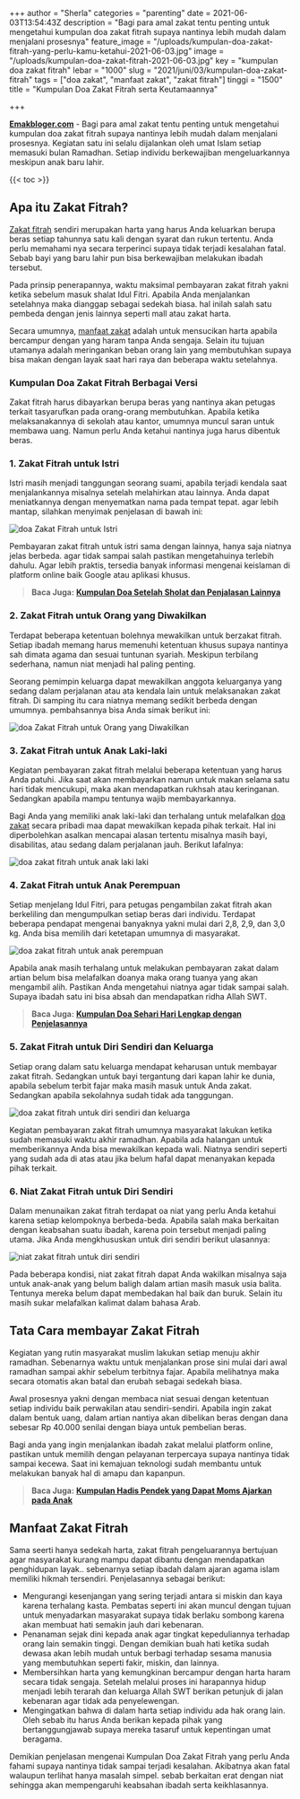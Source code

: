 +++
author = "Sherla"
categories = "parenting"
date = 2021-06-03T13:54:43Z
description = "Bagi para amal zakat tentu penting untuk mengetahui kumpulan doa zakat fitrah supaya nantinya lebih mudah dalam menjalani prosesnya"
feature_image = "/uploads/kumpulan-doa-zakat-fitrah-yang-perlu-kamu-ketahui-2021-06-03.jpg"
image = "/uploads/kumpulan-doa-zakat-fitrah-2021-06-03.jpg"
key = "kumpulan doa zakat fitrah"
lebar = "1000"
slug = "2021/juni/03/kumpulan-doa-zakat-fitrah"
tags = ["doa zakat", "manfaat zakat", "zakat fitrah"]
tinggi = "1500"
title = "Kumpulan Doa Zakat Fitrah serta Keutamaannya"

+++

[**Emakbloger.com**](/) - Bagi para amal zakat tentu penting untuk mengetahui kumpulan doa zakat fitrah supaya nantinya lebih mudah dalam menjalani prosesnya. Kegiatan satu ini selalu dijalankan oleh umat Islam setiap memasuki bulan Ramadhan. Setiap individu berkewajiban mengeluarkannya meskipun anak baru lahir.

{{< toc >}}

## Apa itu Zakat Fitrah?

[Zakat fitrah](/tags/zakat-fitrah) sendiri merupakan harta yang harus Anda keluarkan berupa beras setiap tahunnya satu kali dengan syarat dan rukun tertentu. Anda perlu memahami nya secara terperinci supaya tidak terjadi kesalahan fatal. Sebab bayi yang baru lahir pun bisa berkewajiban melakukan ibadah tersebut.

Pada prinsip penerapannya, waktu maksimal pembayaran zakat fitrah yakni ketika sebelum masuk shalat Idul Fitri. Apabila Anda menjalankan setelahnya maka dianggap sebagai sedekah biasa. hal inilah salah satu pembeda dengan jenis lainnya seperti mall atau zakat harta.

Secara umumnya, [manfaat zakat](/tags/manfaat-zakat) adalah untuk mensucikan harta apabila bercampur dengan yang haram tanpa Anda sengaja. Selain itu tujuan utamanya adalah meringankan beban orang lain yang membutuhkan supaya bisa makan dengan layak saat hari raya dan beberapa waktu setelahnya.

### Kumpulan Doa Zakat Fitrah Berbagai Versi

Zakat fitrah harus dibayarkan berupa beras yang nantinya akan petugas terkait tasyarufkan pada orang-orang membutuhkan. Apabila ketika melaksanakannya di sekolah atau kantor, umumnya muncul saran untuk membawa uang. Namun perlu Anda ketahui nantinya juga harus dibentuk beras.

### 1. Zakat Fitrah untuk Istri

Istri masih menjadi tanggungan seorang suami, apabila terjadi kendala saat menjalankannya misalnya setelah melahirkan atau lainnya. Anda dapat meniatkannya dengan menyematkan nama pada tempat tepat. agar lebih mantap, silahkan menyimak penjelasan di bawah ini:

![doa Zakat Fitrah untuk Istri](/uploads/zakat-fitrah-untuk-istri-2021-06-03.PNG "doa Zakat Fitrah untuk Istri")

Pembayaran zakat fitrah untuk istri sama dengan lainnya, hanya saja niatnya jelas berbeda. agar tidak sampai salah pastikan mengetahuinya terlebih dahulu. Agar lebih praktis, tersedia banyak informasi mengenai keislaman di platform online baik Google atau aplikasi khusus.

> **Baca Juga:** [**Kumpulan Doa Setelah Sholat dan Penjalasan Lainnya**](https://www.emakbloger.com/2021/juni/01/kumpulan-doa-setelah-sholat/)

### 2. Zakat Fitrah untuk Orang yang Diwakilkan

Terdapat beberapa ketentuan bolehnya mewakilkan untuk berzakat fitrah. Setiap ibadah memang harus memenuhi ketentuan khusus supaya nantinya sah dimata agama dan sesuai tuntunan syariah. Meskipun terbilang sederhana, namun niat menjadi hal paling penting.

Seorang pemimpin keluarga dapat mewakilkan anggota keluarganya yang sedang dalam perjalanan atau ata kendala lain untuk melaksanakan zakat fitrah. Di samping itu cara niatnya memang sedikit berbeda dengan umumnya. pembahsannya bisa Anda simak berikut ini:

![doa Zakat Fitrah untuk Orang yang Diwakilkan](/uploads/zakat-fitrah-untuk-orang-yang-diwakili-2021-06-03.PNG "doa Zakat Fitrah untuk Orang yang Diwakilkan")

### 3. Zakat Fitrah untuk Anak Laki-laki

Kegiatan pembayaran zakat fitrah melalui beberapa ketentuan yang harus Anda patuhi. Jika saat akan membayarkan namun untuk makan selama satu hari tidak mencukupi, maka akan mendapatkan rukhsah atau keringanan. Sedangkan apabila mampu tentunya wajib membayarkannya.

Bagi Anda yang memiliki anak laki-laki dan terhalang untuk melafalkan [doa zakat](/tags/doa-zakat) secara pribadi maa dapat mewakilkan kepada pihak terkait. Hal ini diperbolehkan asalkan mencapai alasan tertentu misalnya masih bayi, disabilitas, atau sedang dalam perjalanan jauh. Berikut lafalnya:

![doa zakat fitrah untuk anak laki laki](/uploads/zakat-fitrah-untuk-anak-laki-laki-2021-06-03.PNG "doa zakat fitrah untuk anak laki laki")

### 4. Zakat Fitrah untuk Anak Perempuan

Setiap menjelang Idul Fitri, para petugas pengambilan zakat fitrah akan berkeliling dan mengumpulkan setiap beras dari individu. Terdapat beberapa pendapat mengenai banyaknya yakni mulai dari 2,8, 2,9, dan 3,0 kg. Anda bisa memilih dari ketetapan umumnya di masyarakat.

![doa zakat fitrah untuk anak perempuan](/uploads/zakat-fitrah-untuk-anak-perempuan-2021-06-03.PNG "doa zakat fitrah untuk anak perempuan")

Apabila anak masih terhalang untuk melakukan pembayaran zakat dalam artian belum bisa melafalkan doanya maka orang tuanya yang akan mengambil alih. Pastikan Anda mengetahui niatnya agar tidak sampai salah. Supaya ibadah satu ini bisa absah dan mendapatkan ridha Allah SWT.

> **Baca Juga:** [**Kumpulan Doa Sehari Hari Lengkap dengan Penjelasannya**](https://www.emakbloger.com/2021/mei/31/kumpulan-doa-sehari-hari/)

### 5. Zakat Fitrah untuk Diri Sendiri dan Keluarga

Setiap orang dalam satu keluarga mendapat keharusan untuk membayar zakat fitrah. Sedangkan untuk bayi tergantung dari kapan lahir ke dunia, apabila sebelum terbit fajar maka masih masuk untuk Anda zakat. Sedangkan apabila sekolahnya sudah tidak ada tanggungan.

![doa zakat fitrah untuk diri sendiri dan keluarga](/uploads/zakat-fitrah-untuk-diri-sendiri-dan-keluarga-2021-06-03.PNG "doa zakat fitrah untuk diri sendiri dan keluarga")

Kegiatan pembayaran zakat fitrah umumnya masyarakat lakukan ketika sudah memasuki waktu akhir ramadhan. Apabila ada halangan untuk memberikannya Anda bisa mewakilkan kepada wali. Niatnya sendiri seperti yang sudah ada di atas atau jika belum hafal dapat menanyakan kepada pihak terkait.

### 6. Niat Zakat Fitrah untuk Diri Sendiri

Dalam menunaikan zakat fitrah terdapat oa niat yang perlu Anda ketahui karena setiap kelompoknya berbeda-beda. Apabila salah maka berkaitan dengan keabsahan suatu ibadah, karena poin tersebut menjadi paling utama. Jika Anda mengkhususkan untuk diri sendiri berikut ulasannya:

![niat zakat fitrah untuk diri sendiri](/uploads/niat-zakat-fitrah-untuk-diri-sendiri-2021-06-03.PNG "niat zakat fitrah untuk diri sendiri")

Pada beberapa kondisi, niat zakat fitrah dapat Anda wakilkan misalnya saja untuk anak-anak yang belum baligh dalam artian masih masuk usia balita. Tentunya mereka belum dapat membedakan hal baik dan buruk. Selain itu masih sukar melafalkan kalimat dalam bahasa Arab.

## Tata Cara membayar Zakat Fitrah

Kegiatan yang rutin masyarakat muslim lakukan setiap menuju akhir ramadhan. Sebenarnya waktu untuk menjalankan prose sini mulai dari awal ramadhan sampai akhir sebelum terbitnya fajar. Apabila melihatnya maka secara otomatis akan batal dan erubah sebagai sedekah biasa.

Awal prosesnya yakni dengan membaca niat sesuai dengan ketentuan setiap individu baik perwakilan atau sendiri-sendiri. Apabila ingin zakat dalam bentuk uang, dalam artian nantiya akan dibelikan beras dengan dana sebesar Rp 40.000 senilai dengan biaya untuk pembelian beras.

Bagi anda yang ingin menjalankan ibadah zakat melalui platform online, pastikan untuk memilih dengan pelayanan terpercaya supaya nantinya tidak sampai kecewa. Saat ini kemajuan teknologi sudah membantu untuk melakukan banyak hal di amapu dan kapanpun.

> **Baca Juga:** [**Kumpulan Hadis Pendek yang Dapat Moms Ajarkan pada Anak**](https://www.emakbloger.com/hadits-hadits-pendek/)

## Manfaat Zakat Fitrah

Sama seerti hanya sedekah harta, zakat fitrah pengeluarannya bertujuan agar masyarakat kurang mampu dapat dibantu dengan mendapatkan penghidupan layak.. sebenarnya setiap ibadah dalam ajaran agama islam memiliki hikmah tersendiri. Penjelasannya sebagai berikut:

- Mengurangi kesenjangan yang sering terjadi antara si miskin dan kaya karena terhalang kasta. Pembatas seperti ini akan muncul dengan tujuan untuk menyadarkan masyarakat supaya tidak berlaku sombong karena akan membuat hati semakin jauh dari kebenaran.
- Penanaman sejak dini kepada anak agar tingkat kepeduliannya terhadap orang lain semakin tinggi. Dengan demikian buah hati ketika sudah dewasa akan lebih mudah untuk berbagi terhadap sesama manusia yang membutuhkan seperti fakir, miskin, dan lainnya.
- Membersihkan harta yang kemungkinan bercampur dengan harta haram secara tidak sengaja. Setelah melalui proses ini harapannya hidup menjadi lebih terarah dan keluarga Allah SWT berikan petunjuk di jalan kebenaran agar tidak ada penyelewengan.
- Mengingatkan bahwa di dalam harta setiap individu ada hak orang lain. Oleh sebab itu harus Anda berikan kepada pihak yang bertanggungjawab supaya mereka tasaruf untuk kepentingan umat beragama.

Demikian penjelasan mengenai Kumpulan Doa Zakat Fitrah yang perlu Anda fahami supaya nantinya tidak sampai terjadi kesalahan. Akibatnya akan fatal walaupun terlihat hanya masalah simpel. sebab berkaitan erat dengan niat sehingga akan mempengaruhi keabsahan ibadah serta keikhlasannya.
